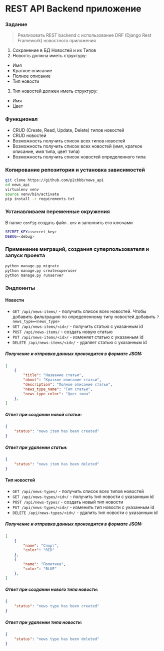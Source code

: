 # REST API Backend приложение

### Задание 
>Реализовать REST backend с использование DRF (Django Rest Framework) новостного приложения   

1. Сохранение в БД Новостей и их Типов
2. Новость должна иметь структуру:
- Имя
- Краткое описание
- Полное описание
- Тип новости
3. Тип новостей должен иметь структуру:
- Имя
- Цвет

### Функционал
- CRUD (Create, Read, Update, Delete) типов новостей    
- CRUD новостей 
- Возможность получить список всех типов новостей   
- Возможность получить список всех новостей (имя, краткое описание, имя типа, цвет типа)    
- Возможность получить список новостей определенного типа   

### Копирование репозитория и установка зависимостей
```bash
git clone https://github.com/p2cbbb/news_api
cd news_api
virtualenv venv
source venv/bin/activate
pip install -r requirements.txt
```

### Устанавливаем переменные окружения
В папке `config` создать файл `.env` и заполнить eго ключами

```bash
SECRET_KEY=<secret_key>
DEBUG=<debug>
```

### Применение миграций, создания суперпользователя и запуск проекта
```bash
python manage.py migrate
python manage.py createsuperuser
python manage.py runserver
```

### Эндпоинты
#### Новости
- `GET /api/news-items/` - получить список всех новостей. Чтобы добавить фильтрацию по определенному типу новостей добавить `?news_type=<news_type>`
- `GET /api/news-items/<id>/` - получить статью с указанным id
- `POST /api/news-items/` - создать новую статью
- `PUT /api/news-items/<id>/` - изменяет статью с указанным id
- `DELETE /api/news-items/<id>/` - удаляет статью с указанным id

##### Получение и отправка данных произодится в формате JSON:
```json
[
    {
        "title": "Название статьи",
        "about": "Краткое описание статьи",
        "description": "Полное описание статьи",
        "news_type_name": "Тип статьи",
        "news_type_color": "Цвет типа"
    },
]
```
##### Ответ при создании новой статьи:
```json
{
    "status": "news item has been created"
}
```
##### Ответ при удалении статьи:
```json
{
    "status": "news item has been deleted"
}
```

#### Тип новостей
- `GET /api/news-types/` - получить список всех типов новостей
- `GET /api/news-types/<id>/` - получить тип новости с указанным id
- `POST /api/news-types/` - создать новый тип новости
- `PUT /api/news-types/<id>/` - изменить тип новости с указанным id
- `DELETE /api/news-types/<id>/` - удалить тип новости с указанным id

##### Получение и отправка данных произодится в формате JSON:
```json
[
    {
        "name": "Спорт",
        "color": "RED"
    },
    {
        "name": "Политика",
        "color": "BLUE"
    },
]
```

##### Ответ при создании нового типа новости:
```json
{
    "status": "news type has been created"
}
```
##### Ответ при удалении типа новости:
```json
{
    "status": "news type has been deleted"
}
```